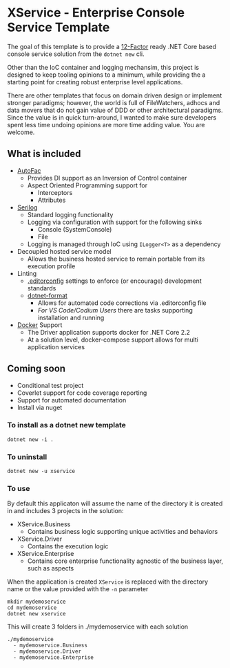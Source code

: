 # XService - Enterprise Console Service Template

The goal of this template is to provide a [12-Factor](https://12factor.net/) ready .NET Core based console service solution from the `dotnet new` cli.

Other than the IoC container and logging mechansim, this project is designed to keep tooling opinions to a minimum, while providing the a starting point for creating robust enterprise level applications.

There are other templates that focus on domain driven design or implement stronger paradigms; however, the world is full of FileWatchers, adhocs and data movers that do not gain value of DDD or other architectural paradigms. Since the value is in quick turn-around, I wanted to make sure developers spent less time undoing opinions are more time adding value. You are welcome.

## What is included

- [AutoFac](https://autofac.org/)
  - Provides DI support as an Inversion of Control container
  - Aspect Oriented Programming support for
    - Interceptors
    - Attributes
- [Serilog](https://serilog.net/)
  - Standard logging functionality
  - Logging via configuration with support for the following sinks
    - Console (SystemConsole)
    - File
  - Logging is managed through IoC using `ILogger<T>` as a dependency
- Decoupled hosted service model
  - Allows the business hosted service to remain portable from its execution profile
- Linting
  - [.editorconfig](https://editorconfig.org/) settings to enforce (or encourage) development standards
  - [dotnet-format](https://github.com/dotnet/format)
    - Allows for automated code corrections via .editorconfig file
    - _For VS Code/Codium Users_ there are tasks supporting installation and running
- [Docker](https://www.docker.com/) Support
  - The Driver application supports docker for .NET Core 2.2
  - At a solution level, docker-compose support allows for multi application services

## Coming soon

- Conditional test project
- Coverlet support for code coverage reporting
- Support for automated documentation
- Install via nuget

### To install as a dotnet new template

```
dotnet new -i .
```

### To uninstall

```
dotnet new -u xservice
```

### To use

By default this applicaton will assume the name of the directory it is created in and includes 3 projects in the solution:

- XService.Business
  - Contains business logic supporting unique activities and behaviors
- XService.Driver
  - Contains the execution logic
- XService.Enterprise
  - Contains core enterprise functionality agnostic of the business layer, such as aspects

When the application is created `XService` is replaced with the directory name or the value provided with the `-n` parameter

```
mkdir mydemoservice
cd mydemoservice
dotnet new xservice
```

This will create 3 folders in ./mydemoservice with each solution

```
./mydemoservice
  - mydemoservice.Business
  - mydemoservice.Driver
  - mydemoservice.Enterprise
```
